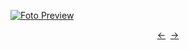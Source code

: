 [![Foto Preview](preview/n982.avif)](https://20essentials.github.io/project-000-982)

<div align="center" style="display: flex; justify-content: center;">
  <a  href="https://github.com/20essentials/project-000-981" target="_blank">&#8592;</a>
  &nbsp;&nbsp;
  <a  href="https://github.com/20essentials/project-000-983" target="_blank">&#8594;</a>
</div>
